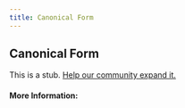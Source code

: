 ```yaml
---
title: Canonical Form
---
```


## Canonical Form

This is a stub. [Help our community expand it.](https://github.com/freeCodeCamp/guide-articles/tree/master/articles/Math/Linear-Algebra/Canonical-Form/index.md)

<!-- The article goes here, in GitHub-flavored Markdown. Feel free to add YouTube videos, images, and CodePen/JSBin embeds  -->

#### More Information:
<!-- Please add any articles you think might be helpful to read before writing the article -->


